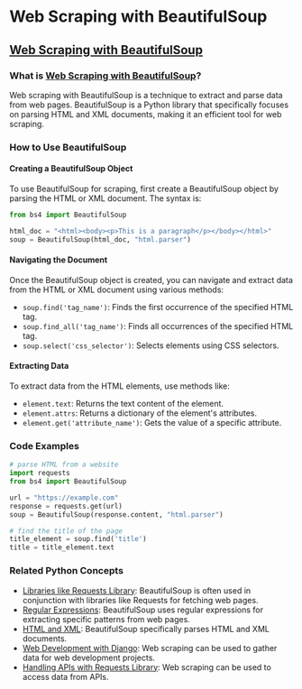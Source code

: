 # Web Scraping with BeautifulSoup 
## [Web Scraping with BeautifulSoup](./../web-scraping-with-beautifulsoup/)

### What is [Web Scraping with BeautifulSoup](./../web-scraping-with-beautifulsoup/)?
Web scraping with BeautifulSoup is a technique to extract and parse data from web pages. BeautifulSoup is a Python library that specifically focuses on parsing HTML and XML documents, making it an efficient tool for web scraping.

### How to Use BeautifulSoup
#### Creating a BeautifulSoup Object
To use BeautifulSoup for scraping, first create a BeautifulSoup object by parsing the HTML or XML document. The syntax is:

```python
from bs4 import BeautifulSoup

html_doc = "<html><body><p>This is a paragraph</p></body></html>"
soup = BeautifulSoup(html_doc, "html.parser")
```

#### Navigating the Document
Once the BeautifulSoup object is created, you can navigate and extract data from the HTML or XML document using various methods:

- `soup.find('tag_name')`: Finds the first occurrence of the specified HTML tag.
- `soup.find_all('tag_name')`: Finds all occurrences of the specified HTML tag.
- `soup.select('css_selector')`: Selects elements using CSS selectors.

#### Extracting Data
To extract data from the HTML elements, use methods like:

- `element.text`: Returns the text content of the element.
- `element.attrs`: Returns a dictionary of the element's attributes.
- `element.get('attribute_name')`: Gets the value of a specific attribute.

### Code Examples
```python
# parse HTML from a website
import requests
from bs4 import BeautifulSoup

url = "https://example.com"
response = requests.get(url)
soup = BeautifulSoup(response.content, "html.parser")

# find the title of the page
title_element = soup.find('title')
title = title_element.text
```

### Related Python Concepts

- [Libraries like Requests Library](./../libraries-like-requests-library/): BeautifulSoup is often used in conjunction with libraries like Requests for fetching web pages.
- [Regular Expressions](./../regular-expressions/): BeautifulSoup uses regular expressions for extracting specific patterns from web pages.
- [HTML and XML](./../html-and-xml/): BeautifulSoup specifically parses HTML and XML documents.
- [Web Development with Django](./../web-development-with-django/): Web scraping can be used to gather data for web development projects.
- [Handling APIs with Requests Library](./../handling-apis-with-requests-library/): Web scraping can be used to access data from APIs.